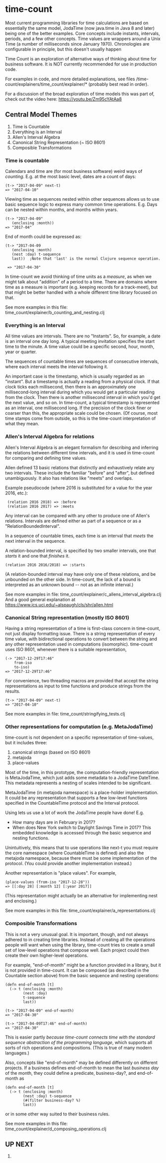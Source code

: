 # time-count

Most current programming libraries for time calculations are based on essentially the same model,
        JodaTime (now java.time in Java 8 and later) being one of the better examples.
Core concepts include instants, intervals, periods, and a few other concepts. Time values are wrappers
        around a Unix Time (a number of milliseconds since January 1970).
Chronologies are configurable in principle, but this doesn't usually happen

Time Count is an exploration of alternative ways of thinking about
time for business software. It is NOT currently recommended for use
in production code.

For examples in code, and more detailed explanations,
see files /time-count/explainers/time_count/explainer/*
(probably best read in order).

For a discussion of the broad exploration of time models
this was part of, check out the video here:
https://youtu.be/Zm95cYAtAa8

## Central Model Themes
1. Time is Countable
2. Everything is an Interval
3. Allen's Interval Algebra
4. Canonical String Representation (~ ISO 8601)
5. Composible Transformations

### Time is countable
Calendars and time are (for most business software) weird ways of *counting*.
E.g. at the most basic level, dates are a count of days:

    (t-> "2017-04-09" next-t)
    => "2017-04-10"

Viewing time as sequences nested within other sequences allows us to use
basic sequence logic to express many common time operations.
E.g. Days can be nested within months, and months within years.

    (t-> "2017-04-09"
       (enclosing :month))
    => "2017-04"

End of month could be expressed as:

    (t-> "2017-04-09
       (enclosing :month)
       (nest :day) t-sequence
       last))  ;Note that 'last' is the normal Clojure sequence operation.

     => "2017-04-30"

In time-count we avoid thinking of time units as a *measure*, as when we
might talk about "addition" of a period to a time.
There are domains where time as a measure is important
(e.g. keeping records for a track-meet), but that might be
better handled with a whole different time library focused on that.

See more examples in this file:
time_count/explainer/b_counting_and_nesting.clj

### Everything is an Interval
All time values are intervals. There are no "Instants".
So, for example, a date is an interval one day long. A typical meeting
invitation specifies the start time to the minute. A time value
could be a specific second, hour, month, year or quarter.

The sequences of countable times are sequences of consecutive intervals,
where each interval meets the interval following it.

An important case is the timestamp, which is usually regarded as an
"instant". But a timestamp is actually a reading from a physical clock.
If that clock ticks each millisecond, then there is an approximately
one millisecond-long interval during which you would get a particular
reading from the clock. Then there is another millisecond interval in
which you'd get the next value, and so on.
In time-count, a typical timestamp is represented as an interval,
one millisecond long. If the precision of the clock finer or coarser
than this, the appropriate scale could be chosen. (Of course, most time
stamps come from outside, so this is the time-count interpretation of
what they mean.

### Allen's Interval Algebra for relations
Allen's Interval Algebra is an elegant formalism for describing and
inferring the relations between different time intervals, and it is used
in time-count for comparing and defining time values.

Allen defined 13 basic relations that distinctly and exhaustively
relate any two intervals. These include the familiar "before" and "after",
but defined unambiguously. It also has relations like "meets" and
overlaps.

Example pseudocode (where 2016 is substituted for a value for the year 2016, etc.):

     (relation 2016 2018) => :before
     (relation 2016 2017) => :meets

Any interval can be compared with any other to produce one of Allen's relations.
Intervals are defined either as part of a sequence or as a "RelationBoundedInterval".

In a sequence of countable times, each time is an interval
that *meets* the next interval in the sequence.

A relation-bounded interval, is specified by two smaller intervals,
one that *starts* it and one that *finishes* it.

    (relation 2016 2016/2018) => :starts

(A relation-bounded interval may have only one of these relations,
and be unbounded on the other side. In time-count, the lack of a bound
is interpreted as an unknown bound -- not as an infinite interval.)

See more examples in file:
time_count/explainer/c_allens_interval_algebra.clj
And a good general explanation at
https://www.ics.uci.edu/~alspaugh/cls/shr/allen.html

### Canonical String representation (mostly ISO 8601)
Having a string representation of a time is first-class concern in time-count,
not just display formatting issue. There is a string representation of
every time value, with bidirectional operations to convert between the string
and any other representation used in computations (isomorphic).
time-count uses ISO 8601, whenever there is a suitable representation,

    (-> "2017-12-29T17:46"
        from-iso
        to-iso)
    => "2017-12-29T17:46"

For convenience, two threading macros are provided that accept the string
representations as input to time functions and produce strings from the results.

    (t-> "2017-04-09" next-t)
    => "2017-04-10"

See more examples in file:
time_count/stringifying_tests.clj

### Other representations for computation (e.g. MetaJodaTime)
time-count is not dependent on a specific representation of time-values,
but it includes three:
1. canonical strings (based on ISO 8601)
2. metajoda
3. place-values

Most of the time, in this prototype, the computation-friendly representation
is MetaJodaTime, which just adds some metadata to a JodaTime DateTime.
This metadata represents a nesting of scales intended to be significant.

MetaJodaTime (in metajoda namespace) is a place-holder implementation.
It could be any representation that supports a few low-level functions
specified in the CountableTime protocol and the Interval protocol.

Using  lets us use a lot of work the JodaTime people have done! E.g.
- How many days are in February in 2017?
- When does New York switch to Daylight Savings Time in 2017?
This embedded knowledge is accessed through the basic sequence and nesting functions.

Unintuitively, this means that to use operations like next-t you must
require the core namespace (where CountableTime is defined) and also
the metajoda namespace, because there must be some implementation of the
protocol. (You could provide another implementation instead.)

Another representation is "place values".
For example,

    (place-values (from-iso "2017-12-28"))
    => [[:day 28] [:month 12] [:year 2017]]

(This representation might actually be an alternative for implementing
nest and enclosing.)

See more examples in this file:
time_count/explainer/a_representations.clj

### Composible Transformations
This is not a very unusual goal. It is important, though,
and not always adhered to in creating time libraries.
Instead of creating all the operations people will want
when using the library, time-count tries to create a small
set of low-level operations that compose well. Each project
could then create their own higher-level operations.

For example, "end-of-month" might be a function provided in
a library, but it is not provided in time-count. It can be
composed (as described in the Countable section above) from
the basic sequence and nesting operations:

    (defn end-of-month [t]
      (-> t (enclosing :month)
            (nest :day)
            t-sequence
            last))

    (t-> "2017-04-09" end-of-month)
    => "2017-04-30"

    (t-> "2017-04-09T17:46" end-of-month)
    => "2017-04-30"


This is easier partly *because time-count connects time with
the standard sequence abstraction of the programming language*,
which supports all sorts of rich operations and compositions.
(This is true of many modern languages.)

Also, concepts like "end-of-month" may be defined differently
on different projects. If a business defines end-of-month
to mean the last *business day* of the month, they could
define a predicate, business-day?, and end-of-month as

    (defn end-of-month [t]
      (-> t (enclosing :month)
            (nest :day) t-sequence
            (#(filter business-day? %)
            last))
or in some other way suited to their business rules.

See more examples in this file:
time_count/explainer/d_composing_operations.clj


## UP NEXT
1. 